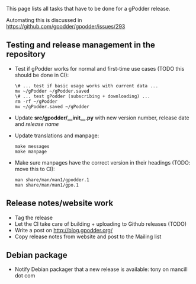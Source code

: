 This page lists all tasks that have to be done for a gPodder release.

Automating this is discussed in https://github.com/gpodder/gpodder/issues/293

Testing and release management in the repository
------------------------------------------------

* Test if gPodder works for normal and first-time use cases (TODO this should be done in CI):
    ```
    \# ... test if basic usage works with current data ...
    mv ~/gPodder ~/gPodder.saved
    \# ... test gPodder (subscribing + downloading) ...
    rm -rf ~/gPodder
    mv ~/gPodder.saved ~/gPodder
    ```
- Update **src/gpodder/\_\_init\_\_.py** with new version number, release date and *release name*

- Update translations and manpage:
  ```
  make messages
  make manpage
  ```
- Make sure manpages have the correct version in their headings (TODO: move this to CI):
  ```
  man share/man/man1/gpodder.1
  man share/man/man1/gpo.1
  ```

Release notes/website work
--------------------------

- Tag the release
- Let the CI take care of building + uploading to Github releases (TODO)
- Write a post on <http://blog.gpodder.org/>
- Copy release notes from website and post to the Mailing list

Debian package
--------------

- Notify Debian packager that a new release is available: tony on mancill dot com